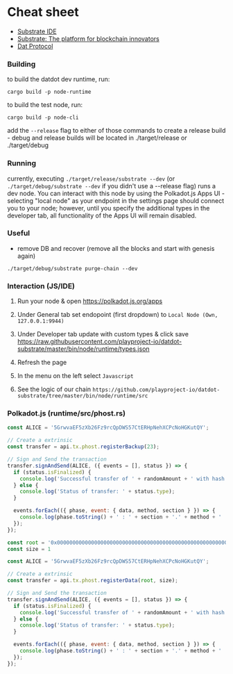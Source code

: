 # Cheat sheet
* [Substrate IDE](https://polkadot.js.org/apps/)
* [Substrate: The platform for blockchain innovators](https://github.com/paritytech/substrate)
* [Dat Protocol](https://www.datprotocol.com/)

### Building
to build the datdot dev runtime, run:

`cargo build -p node-runtime`

to build the test node, run:

`cargo build -p node-cli`

add the `--release` flag to either of those commands to create a release build - debug and release builds will be located in ./target/release or ./target/debug

### Running
currently, executing `./target/release/substrate --dev` (or `./target/debug/substrate --dev` if you didn't use a --release flag) runs a dev node. You can interact with this node by using the Polkadot.js Apps UI - selecting "local node" as your endpoint in the settings page should connect you to your node; however, until you specify the additional types in the developer tab, all functionality of the Apps UI will remain disabled.

### Useful

- remove DB and recover (remove all the blocks and start with genesis again)

`./target/debug/substrate purge-chain --dev`

### Interaction (JS/IDE)

1. Run your node & open https://polkadot.js.org/apps

2. Under General tab set endopoint (first dropdown) to `Local Node (Own, 127.0.0.1:9944)` 

3. Under Developer tab update with custom types & click save
https://raw.githubusercontent.com/playproject-io/datdot-substrate/master/bin/node/runtime/types.json

4. Refresh the page

5. In the menu on the left select `Javascript`

6. See the logic of our chain `https://github.com/playproject-io/datdot-substrate/tree/master/bin/node/runtime/src`


### Polkadot.js (runtime/src/phost.rs)
```javascript
const ALICE = '5GrwvaEF5zXb26Fz9rcQpDWS57CtERHpNehXCPcNoHGKutQY';

// Create a extrinsic
const transfer = api.tx.phost.registerBackup(23);

// Sign and Send the transaction
transfer.signAndSend(ALICE, ({ events = [], status }) => {
  if (status.isFinalized) {
    console.log('Successful transfer of ' + randomAmount + ' with hash ' + status.asFinalized.toHex());
  } else {
    console.log('Status of transfer: ' + status.type);
  }

  events.forEach(({ phase, event: { data, method, section } }) => {
    console.log(phase.toString() + ' : ' + section + '.' + method + ' ' + data.toString());
  });
});
```

```javascript
const root = '0x0000000000000000000000000000000000000000000000000000000000000000'
const size = 1

const ALICE = '5GrwvaEF5zXb26Fz9rcQpDWS57CtERHpNehXCPcNoHGKutQY';

// Create a extrinsic
const transfer = api.tx.phost.registerData(root, size);

// Sign and Send the transaction
transfer.signAndSend(ALICE, ({ events = [], status }) => {
  if (status.isFinalized) {
    console.log('Successful transfer of ' + randomAmount + ' with hash ' + status.asFinalized.toHex());
  } else {
    console.log('Status of transfer: ' + status.type);
  }

  events.forEach(({ phase, event: { data, method, section } }) => {
    console.log(phase.toString() + ' : ' + section + '.' + method + ' ' + data.toString());
  });
});
```
